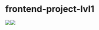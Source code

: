 # frontend-project-lvl1


<a href="https://codeclimate.com/github/tek-gal/frontend-project-lvl1/maintainability"><img src="https://api.codeclimate.com/v1/badges/f6a0553eccf9656461c8/maintainability" /></a></a><a href="https://codeclimate.com/github/tek-gal/frontend-project-lvl1/test_coverage"><img src="https://api.codeclimate.com/v1/badges/f6a0553eccf9656461c8/test_coverage" /></a>
